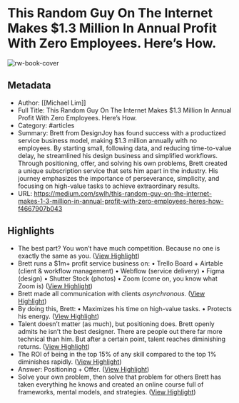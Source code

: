# This Random Guy On The Internet Makes $1.3 Million In Annual Profit With Zero Employees. Here’s How.

![rw-book-cover](https://readwise-assets.s3.amazonaws.com/media/uploaded_book_covers/profile_1073452/1Opmq_8gl1sguWx3UqM1pkg.jpeg)

## Metadata
- Author: [[Michael Lim]]
- Full Title: This Random Guy On The Internet Makes $1.3 Million In Annual Profit With Zero Employees. Here’s How.
- Category: #articles
- Summary: Brett from DesignJoy has found success with a productized service business model, making $1.3 million annually with no employees. By starting small, following data, and reducing time-to-value delay, he streamlined his design business and simplified workflows. Through positioning, offer, and solving his own problems, Brett created a unique subscription service that sets him apart in the industry. His journey emphasizes the importance of perseverance, simplicity, and focusing on high-value tasks to achieve extraordinary results.
- URL: https://medium.com/swlh/this-random-guy-on-the-internet-makes-1-3-million-in-annual-profit-with-zero-employees-heres-how-f4667907b043

## Highlights
- The best part? You won’t have much competition. Because no one is exactly the same as you. ([View Highlight](https://read.readwise.io/read/01hqbqth578h8cvrc7ykksk0mf))
- Brett runs a $1m+ profit service business on:
  • Trello Board + Airtable (client & workflow management)
  • Webflow (service delivery)
  • Figma (design)
  • Shutter Stock (photos)
  • Zoom (come on, you know what Zoom is) ([View Highlight](https://read.readwise.io/read/01hqbqv73f0qp17qwxkh7b9hca))
- Brett made all communication with clients *asynchronous.* ([View Highlight](https://read.readwise.io/read/01hqbqvy1gfe0ma1kcca64pt1a))
- By doing this, Brett:
  • Maximizes his time on high-value tasks.
  • Protects his energy. ([View Highlight](https://read.readwise.io/read/01hqbqwcbk2txnwvz24z4rpbkf))
- Talent doesn’t matter (as much), but positioning does.
  Brett openly admits he isn’t the best designer.
  There are people out there far more technical than him. But after a certain point, talent reaches diminishing returns. ([View Highlight](https://read.readwise.io/read/01hqbqx30hhg25xdex5vkxchse))
- The ROI of being in the top 15% of any skill compared to the top 1% diminishes rapidly. ([View Highlight](https://read.readwise.io/read/01hqbqxpmk36aakej19gy4va6x))
- Answer: Positioning + Offer. ([View Highlight](https://read.readwise.io/read/01hqbqxt4kkr06wbg7afkajh24))
- Solve your own problem, then solve that problem for others
  Brett has taken everything he knows and created an online course full of frameworks, mental models, and strategies. ([View Highlight](https://read.readwise.io/read/01hqbqz03nv5x2xp2ha3p10260))
